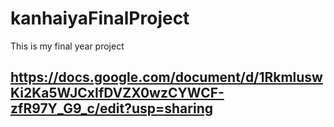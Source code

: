 # kanhaiyaFinalProject
This is my final year project

## https://docs.google.com/document/d/1RkmluswKi2Ka5WJCxIfDVZX0wzCYWCF-zfR97Y_G9_c/edit?usp=sharing
